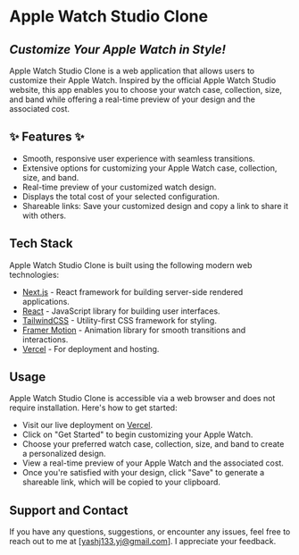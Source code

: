 # Apple Watch Studio Clone
## _Customize Your Apple Watch in Style!_

Apple Watch Studio Clone is a web application that allows users to customize their Apple Watch. Inspired by the official Apple Watch Studio website, this app enables you to choose your watch case, collection, size, and band while offering a real-time preview of your design and the associated cost.

## ✨ Features ✨

- Smooth, responsive user experience with seamless transitions.
- Extensive options for customizing your Apple Watch case, collection, size, and band.
- Real-time preview of your customized watch design.
- Displays the total cost of your selected configuration.
- Shareable links: Save your customized design and copy a link to share it with others.

## Tech Stack

Apple Watch Studio Clone is built using the following modern web technologies:

- [Next.js] - React framework for building server-side rendered applications.
- [React] - JavaScript library for building user interfaces.
- [TailwindCSS] - Utility-first CSS framework for styling.
- [Framer Motion] - Animation library for smooth transitions and interactions.
- [Vercel] - For deployment and hosting.

## Usage

Apple Watch Studio Clone is accessible via a web browser and does not require installation. Here's how to get started:

- Visit our live deployment on [Vercel](https://apple-watch-studio-clone.vercel.app/).
- Click on "Get Started" to begin customizing your Apple Watch.
- Choose your preferred watch case, collection, size, and band to create a personalized design.
- View a real-time preview of your Apple Watch and the associated cost.
- Once you're satisfied with your design, click "Save" to generate a shareable link, which will be copied to your clipboard.

## Support and Contact

If you have any questions, suggestions, or encounter any issues, feel free to reach out to me at [yashj133.yj@gmail.com]. I appreciate your feedback.

[Next.js]: <https://nextjs.org/>
[React]: <https://reactjs.org/>
[TailwindCSS]: <https://tailwindcss.com/>
[Framer Motion]: <https://www.framer.com/motion/>
[Vercel]: <https://vercel.com/>
